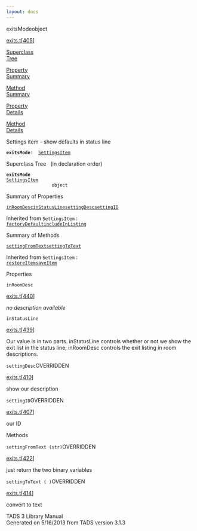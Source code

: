 ```yaml
---
layout: docs
---
```

<span class="title">exitsMode</span><span class="type">object</span>

[exits.t](../file/exits.t.html)\[[405](../source/exits.t.html#405)\]

[Superclass  
Tree](#_SuperClassTree_)

[Property  
Summary](#_PropSummary_)

[Method  
Summary](#_MethodSummary_)

[Property  
Details](#_Properties_)

[Method  
Details](#_Methods_)

<div class="fdesc">

Settings item - show defaults in status line

**`exitsMode`**` :   `[`SettingsItem`](../object/SettingsItem.html)

</div>

<span id="_SuperClassTree_"></span>

<div class="mjhd">

<span class="hdln">Superclass Tree</span>   (in declaration order)

</div>

**`exitsMode`**  
[`SettingsItem`](../object/SettingsItem.html)  
`                 object`  
<span id="_PropSummary_"></span>

<div class="mjhd">

<span class="hdln">Summary of Properties</span>  

</div>

[`inRoomDesc`](#inRoomDesc)[`inStatusLine`](#inStatusLine)[`settingDesc`](#settingDesc)[`settingID`](#settingID)

Inherited from `SettingsItem` :  
[`factoryDefault`](../object/SettingsItem.html#factoryDefault)[`includeInListing`](../object/SettingsItem.html#includeInListing)

<span id="_MethodSummary_"></span>

<div class="mjhd">

<span class="hdln">Summary of Methods</span>  

</div>

[`settingFromText`](#settingFromText)[`settingToText`](#settingToText)

Inherited from `SettingsItem` :  
[`restoreItem`](../object/SettingsItem.html#restoreItem)[`saveItem`](../object/SettingsItem.html#saveItem)

<span id="_Properties_"></span>

<div class="mjhd">

<span class="hdln">Properties</span>  

</div>

<span id="inRoomDesc"></span>

`inRoomDesc`

[exits.t](../file/exits.t.html)\[[440](../source/exits.t.html#440)\]

<div class="desc">

*no description available*

</div>

<span id="inStatusLine"></span>

`inStatusLine`

[exits.t](../file/exits.t.html)\[[439](../source/exits.t.html#439)\]

<div class="desc">

Our value is in two parts. inStatusLine controls whether or not we show
the exit list in the status line; inRoomDesc controls the exit listing
in room descriptions.

</div>

<span id="settingDesc"></span>

`settingDesc`<span class="rem">OVERRIDDEN</span>

[exits.t](../file/exits.t.html)\[[410](../source/exits.t.html#410)\]

<div class="desc">

show our description

</div>

<span id="settingID"></span>

`settingID`<span class="rem">OVERRIDDEN</span>

[exits.t](../file/exits.t.html)\[[407](../source/exits.t.html#407)\]

<div class="desc">

our ID

</div>

<span id="_Methods_"></span>

<div class="mjhd">

<span class="hdln">Methods</span>  

</div>

<span id="settingFromText"></span>

`settingFromText (str)`<span class="rem">OVERRIDDEN</span>

[exits.t](../file/exits.t.html)\[[422](../source/exits.t.html#422)\]

<div class="desc">

just return the two binary variables

</div>

<span id="settingToText"></span>

`settingToText ( )`<span class="rem">OVERRIDDEN</span>

[exits.t](../file/exits.t.html)\[[414](../source/exits.t.html#414)\]

<div class="desc">

convert to text

</div>

<div class="ftr">

TADS 3 Library Manual  
Generated on 5/16/2013 from TADS version 3.1.3

</div>
